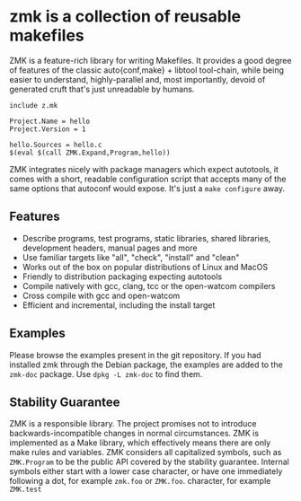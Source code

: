 # zmk is a collection of reusable makefiles

ZMK is a feature-rich library for writing Makefiles. It provides a good degree
of features of the classic auto{conf,make} + libtool tool-chain, while being
easier to understand, highly-parallel and, most importantly, devoid of
generated cruft that's just unreadable by humans.

```
include z.mk

Project.Name = hello
Project.Version = 1

hello.Sources = hello.c
$(eval $(call ZMK.Expand,Program,hello))
```

ZMK integrates nicely with package managers which expect autotools, it comes
with a short, readable configuration script that accepts many of the same
options that autoconf would expose. It's just a `make configure` away.

## Features

 - Describe programs, test programs, static libraries, shared libraries,
   development headers, manual pages and more
 - Use familiar targets like "all", "check", "install" and "clean"
 - Works out of the box on popular distributions of Linux and MacOS
 - Friendly to distribution packaging expecting autotools
 - Compile natively with gcc, clang, tcc or the open-watcom compilers
 - Cross compile with gcc and open-watcom
 - Efficient and incremental, including the install target

## Examples

Please browse the examples present in the git repository. If you had installed
zmk through the Debian package, the examples are added to the `zmk-doc`
package. Use `dpkg -L zmk-doc` to find them.

## Stability Guarantee

ZMK is a responsible library. The project promises not to introduce
backwards-incompatible changes in normal circumstances. ZMK is implemented as a
Make library, which effectively means there are only make rules and variables.
ZMK considers all capitalized symbols, such as `ZMK.Program` to be the public
API covered by the stability guarantee. Internal symbols either start with a
lower case character, or have one immediately following a dot, for example
`zmk.foo` or `ZMK.foo`.
character, for example `ZMK.test`
